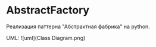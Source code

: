 # AbstractFactory

Реализация паттерна "Абстрактная фабрика" на python.

UML:
![uml](Class Diagram.png)

